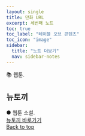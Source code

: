 ```yaml
---
layout: single
title: 만화 URL
excerpt: 세번째 노트
toc: true
toc_label: "테이블 오브 콘텐츠"
toc_icon: "image"
sidebar:
  title: "노트 더보기"
  nav: sidebar-notes
---
```


📚 웹툰.
## 뉴토끼
● 웹툰 소설.<br><a href="https://newtoki468.com/" class="btn btn--info">뉴토끼 바로가기</a>
<br>
<a href="#" class="btn btn--success">Back to top</a>
<br>
